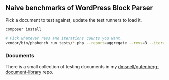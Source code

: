 ## Naive benchmarks of WordPress Block Parser

Pick a document to test against, update the test runners to load it.

```bash
composer install

# Pick whatever revs and iterations counts you want.
vendor/bin/phpbench run tests/*.php --report=aggregate --revs=3 --iterations=5
```

### Documents

There is a small collection of testing documents in my [dmsnell/gutenberg-document-library](https://github.com/dmsnell/gutenberg-document-library) repo.
